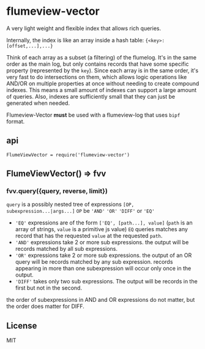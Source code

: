 # flumeview-vector

A very light weight and flexible index that allows rich queries.

Internally, the index is like an array inside a hash table:
`{<key>:[offset,...],...}`

Think of each array as a subset (a filtering) of the flumelog.
It's in the same order as the main log, but only contains records
that have some specific property (represented by the `key`).
Since each array is in the same order, it's very fast to do
intersections on them, which allows logic operations like AND/OR
on multiple properties at once without needing to create compound indexes.
This means a small amount of indexes can support a large amount of queries.
Also, indexes are sufficiently small that they can just be generated when needed.

Flumeview-Vector **must** be used with a flumeview-log that uses `bipf` format.

## api

`FlumeViewVector = require('flumeview-vector')`

## FlumeViewVector() => fvv

### fvv.query({query, reverse, limit})

`query` is a possibly nested tree of expressions `[OP, subexpression...|args...]`
`OP`  be `'AND'` `'OR'` `'DIFF'` or `'EQ'`
* `'EQ'` expressions are of the form `['EQ', [path...], value]`
  (`path` is an array of strings, `value` is a primitive js value)
  `EQ` queries matches any record that has the requested `value` at the requested `path`.
* `'AND'` expressions take 2 or more sub expressions.
  the output will be records matched by all sub expressions.
* `'OR'` expressions take 2 or more sub expressions.
  the output of an OR query will be records matched by any sub expression.
  records appearing in more than one subexpression will occur only once in the output.
* `'DIFF'` takes only two sub expressions.
  The output will be records in the first but not in the second.

the order of subexpressions in AND and OR expressions do not matter, but the order does
matter for DIFF.


## License

MIT
